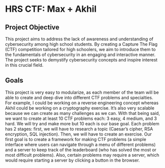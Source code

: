 # HRS CTF: Max + Akhil

## Project Objective

This project aims to address the lack of awareness and understanding of cybersecurity among high school students. By creating a Capture The Flag (CTF) competition tailored for high schoolers, we aim to introduce them to the fundamentals of cybersecurity in an engaging and interactive manner. The project seeks to demystify cybersecurity concepts and inspire interest in this crucial field.

## Goals

This project is very easy to modularize, as each member of the team will be able to create and deep dive into different CTF problems and specialties. For example, I could be working on a reverse engineering concept whereas Akhil could be working on a cryptography exercise. It’s also very scalable because we can create as many challenges as we can. With that being said, we want to create at least 10 CTF problems each: 3 easy, 4 medium, and 3 hard. We will try and make more but 10 each is our base goal. Each problem has 2 stages: first, we will have to research a topic (Caesar’s cipher, RSA encryption, SQL injection). Then, we will have to create an exercise. Our first goal is to create a framework for making CTF problems (a simple interface where users can navigate through a menu of different problems) and a server to keep track of the leaderboard (who has solved the most or most difficult problems). Also, certain problems may require a server, which would require starting a server by clicking a button in the browser.
